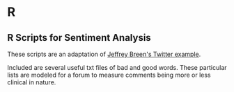 R
=

R Scripts for Sentiment Analysis
--------------------------------

These scripts are an adaptation of [Jeffrey Breen's Twitter example](http://jeffreybreen.wordpress.com/2011/07/04/twitter-text-mining-r-slides/ "slideshow").

Included are several useful txt files of bad and good words. These particular lists are modeled for a forum to measure comments being more or less clinical in nature.